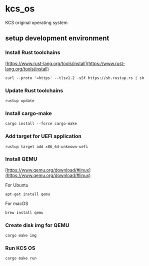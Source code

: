# kcs_os
KCS original operating system

## setup development environment
### Install Rust toolchains

[https://www.rust-lang.org/tools/install](https://www.rust-lang.org/tools/install)
```
curl --proto '=https' --tlsv1.2 -sSf https://sh.rustup.rs | sh
```

### Update Rust toolchains
```
rustup update
```

### Install cargo-make
```
cargo install --force cargo-make
```

### Add target for UEFI application
```
rustup target add x86_64-unknown-uefi
```

### Install QEMU 
[https://www.qemu.org/download/#linux](https://www.qemu.org/download/#linux)

For Ubuntu
```
apt-get install qemu
```
For macOS
```
brew install qemu
```

### Create disk img for QEMU
```
cargo make img
```

### Run KCS OS
```
cargo make run
```